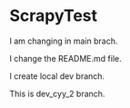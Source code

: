 # ScrapyTest

I am changing in main brach.

I change the README.md file.

I create local dev branch.

This is dev_cyy_2 branch.
